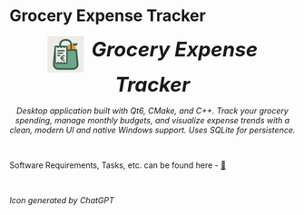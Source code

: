 # Grocery Expense Tracker 

<p align="center">
  <img src="app/resources/icons/groceryexp.png" alt="Grocery Expense Tracker Icon" width="64" style="vertical-align: middle;" />
  <span style="font-size: 2.5em; font-weight: bold; margin-left: 10px;"><em>Grocery Expense Tracker</em></span>
  <br/>
  <br/>
  <em>Desktop application built with Qt6, CMake, and C++. Track your grocery spending, manage monthly budgets, and visualize expense trends with a clean, modern UI and native Windows support. Uses SQLite for persistence.</em>
</p>

<br/>


Software Requirements, Tasks, etc. can be found here - [🔗](docs/README.md)

<br/>

_Icon generated by ChatGPT_
